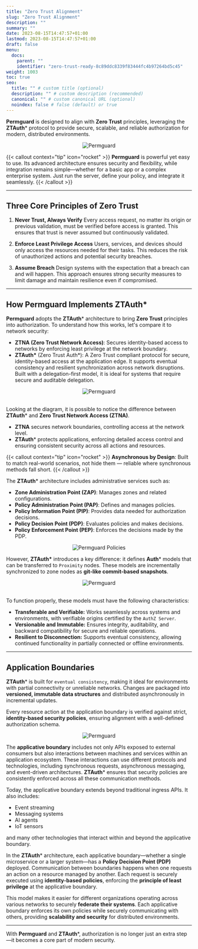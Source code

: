 ```yaml
---
title: "Zero Trust Alignment"
slug: "Zero Trust Alignment"
description: ""
summary: ""
date: 2023-08-15T14:47:57+01:00
lastmod: 2023-08-15T14:47:57+01:00
draft: false
menu:
  docs:
    parent: ""
    identifier: "zero-trust-ready-8c89ddc8339f83444fc4b97264bd5c45"
weight: 1003
toc: true
seo:
  title: "" # custom title (optional)
  description: "" # custom description (recommended)
  canonical: "" # custom canonical URL (optional)
  noindex: false # false (default) or true
---
```


**Permguard** is designed to align with **Zero Trust** principles, leveraging the **ZTAuth*** protocol to provide secure, scalable, and reliable authorization for modern, distributed environments.

<div style="text-align: center">
  <img alt="Permguard" src="/images/diagrams/ztauth.webp"/>
</div>

{{< callout context="tip" icon="rocket" >}}
**Permguard** is powerful yet easy to use. Its advanced architecture ensures security and flexibility, while integration remains simple—whether for a basic app or a complex enterprise system. Just run the server, define your policy, and integrate it seamlessly.
{{< /callout >}}

---

## Three Core Principles of Zero Trust

1. **Never Trust, Always Verify**
   Every access request, no matter its origin or previous validation, must be verified before access is granted. This ensures that trust is never assumed but continuously validated.

2. **Enforce Least Privilege Access**
   Users, services, and devices should only access the resources needed for their tasks. This reduces the risk of unauthorized actions and potential security breaches.

3. **Assume Breach**
   Design systems with the expectation that a breach can and will happen. This approach ensures strong security measures to limit damage and maintain resilience even if compromised.

---

## How Permguard Implements ZTAuth\*

**Permguard** adopts the **ZTAuth*** architecture to bring **Zero Trust** principles into authorization. To understand how this works, let's compare it to network security:

- **ZTNA (Zero Trust Network Access)**: Secures identity-based access to networks by enforcing least privilege at the network boundary.
- **ZTAuth\*** (Zero Trust Auth*): A Zero Trust compliant protocol for secure, identity-based access at the application edge. It supports eventual consistency and resilient synchronization across network disruptions. Built with a delegation-first model, it is ideal for systems that require secure and auditable delegation.

<div style="text-align: center">
  <img alt="Permguard" src="/images/diagrams/d15.webp"/>
</div><br/>

Looking at the diagram, it is possible to notice the difference between **ZTAuth*** and **Zero Trust Network Access (ZTNA)**.

- **ZTNA** secures network boundaries, controlling access at the network level.
- **ZTAuth*** protects applications, enforcing detailed access control and ensuring consistent security across all actions and resources.

{{< callout context="tip" icon="rocket" >}}
**Asynchronous by Design**: Built to match real-world scenarios, not hide them — reliable where synchronous methods fall short.
{{< /callout >}}

The **ZTAuth*** architecture includes administrative services such as:

- **Zone Administration Point (ZAP)**: Manages zones and related configurations.
- **Policy Administration Point (PAP)**: Defines and manages policies.
- **Policy Information Point (PIP)**: Provides data needed for authorization decisions.
- **Policy Decision Point (PDP)**: Evaluates policies and makes decisions.
- **Policy Enforcement Point (PEP)**: Enforces the decisions made by the PDP.

<div style="text-align: center">
  <img alt="Permguard Policies" src="/images/diagrams/d5.webp"/>
</div>

However, **ZTAuth\*** introduces a key difference: it defines **Auth*** models that can be transferred to `Proximity` nodes.
These models are incrementally synchronized to zone nodes as **git-like commit-based snapshots**.

<div style="text-align: center">
  <img alt="Permguard" src="/images/diagrams/d16.webp"/>
</div><br/>

To function properly, these models must have the following characteristics:

- **Transferable and Verifiable:** Works seamlessly across systems and environments, with verifiable origins certified by the `AuthZ Server`.
- **Versionable and Immutable:** Ensures integrity, auditability, and backward compatibility for secure and reliable operations.
- **Resilient to Disconnection:** Supports eventual consistency, allowing continued functionality in partially connected or offline environments.

---

## Application Boundaries

**ZTAuth*** is built for `eventual consistency`, making it ideal for environments with partial connectivity or unreliable networks.
Changes are packaged into **versioned, immutable data structures** and distributed asynchronously in incremental updates.

Every resource action at the application boundary is verified against strict, **identity-based security policies**, ensuring alignment with a well-defined authorization schema.

<div style="text-align: center">
  <img alt="Permguard" src="/images/diagrams/d17.webp"/>
</div>

The **applicative boundary** includes not only APIs exposed to external consumers but also interactions between machines and services within an application ecosystem. These interactions can use different protocols and technologies, including synchronous requests, asynchronous messaging, and event-driven architectures. **ZTAuth*** ensures that security policies are consistently enforced across all these communication methods.

Today, the applicative boundary extends beyond traditional ingress APIs. It also includes:

- Event streaming
- Messaging systems
- AI agents
- IoT sensors

and many other technologies that interact within and beyond the applicative boundary.

In the **ZTAuth*** architecture, each applicative boundary—whether a single microservice or a larger system—has a **Policy Decision Point (PDP)** deployed. Communication between boundaries happens when one requests an action on a resource managed by another. Each request is securely executed using **identity-based policies**, enforcing the **principle of least privilege** at the applicative boundary.

This model makes it easier for different organizations operating across various networks to securely **federate their systems**. Each applicative boundary enforces its own policies while securely communicating with others, providing **scalability and security** for distributed environments.

---

With **Permguard** and **ZTAuth***, authorization is no longer just an extra step—it becomes a core part of modern security.

